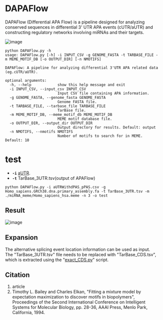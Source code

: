 # DAPAFlow
DAPAFlow (Differential APA Flow) is a pipeline designed for analyzing conserved sequences in differential 3' UTR APA events (cUTR/aUTR) and constructing regulatory networks involving miRNAs and their targets.

![image](https://github.com/user-attachments/assets/7f35c6d1-22a9-4e49-8f21-7d198f26e526)

```
python DAPAFlow.py -h
usage: DAPAFlow.py [-h] -i INPUT_CSV -g GENOME_FASTA -t TARBASE_FILE -m MEME_MOTIF_DB [-o OUTPUT_DIR] [-n NMOTIFS]

DAPAFlow: A pipeline for analyzing differential 3'UTR APA related data (eg.cUTR/aUTR).

optional arguments:
  -h, --help            show this help message and exit
  -i INPUT_CSV, --input_csv INPUT_CSV
                        Input CSV file containing APA information.
  -g GENOME_FASTA, --genome_fasta GENOME_FASTA
                        Genome FASTA file.
  -t TARBASE_FILE, --tarbase_file TARBASE_FILE
                        TarBase file.
  -m MEME_MOTIF_DB, --meme_motif_db MEME_MOTIF_DB
                        MEME motif database file.
  -o OUTPUT_DIR, --output_dir OUTPUT_DIR
                        Output directory for results. Default: output
  -n NMOTIFS, --nmotifs NMOTIFS
                        Number of motifs to search for in MEME. Default: 10
```
# test
- **`-i`** [aUTR](https://github.com/Badman1025/deAPAFlow/blob/main/aUTRWithdPAS_pPAS.csv).  
- **`-t`** TarBase_3UTR.tsv(output of APAFlow) 

```
python DAPAFlow.py -i aUTRWithdPAS_pPAS.csv -g Homo_sapiens.GRCh38.dna.primary_assembly.fa -t TarBase_3UTR.tsv -m ./miRNA_meme/Homo_sapiens_hsa.meme -n 3 -o test
```
## Result
![image](https://github.com/user-attachments/assets/0606af2f-4166-4bdc-97c2-eeba68224769)

## Expansion
The alternative splicing event location information can be used as input. The "TarBase_3UTR.tsv" file needs to be replaced with "TarBase_CDS.tsv", which is extracted using the "[exact_CDS.py](https://github.com/Badman1025/deAPAFlow/blob/main/exact_CDS.py)" script.
## Citation
1. article
2. Timothy L. Bailey and Charles Elkan, "Fitting a mixture model by expectation maximization to discover motifs in biopolymers", Proceedings of the Second International Conference on Intelligent Systems for Molecular Biology, pp. 28-36, AAAI Press, Menlo Park, California, 1994.
